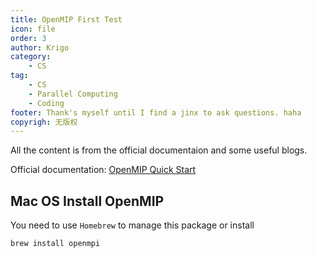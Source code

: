 ```yaml
---
title: OpenMIP First Test
icon: file
order: 3
author: Krigo
category:
    - CS
tag: 
    - CS
    - Parallel Computing
    - Coding
footer: Thank's myself until I find a jinx to ask questions. haha
copyrigh: 无版权
---
```


All the content is from the official documentaion and some useful blogs.

Official documentation: [OpenMIP Quick Start](https://docs.open-mpi.org/en/v5.0.x/installing-open-mpi/quickstart.html)

## Mac OS Install OpenMIP

You need to use `Homebrew` to manage this package or install
```shell
brew install openmpi
```